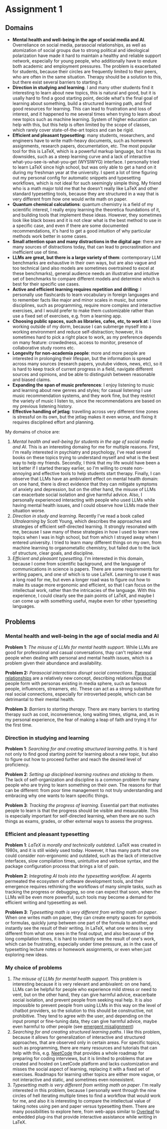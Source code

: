 # Assignment 1
## Domains
+ **Mental health and well-being in the age of social media and AI**.
  Overreliance on social media, parasocial relationships, as well as atomization of
  social groups due to strong political and ideological polarization have made it hard
  to maintain a healthy and reliable support network, especially for young people, who
  additionally have to endure both academic and employment pressures. The problem is
  exacerbated for students, because their circles are frequently limited to their
  peers, who are often in the same situation. Therapy should be a solution to this,
  but there exist several barriers to starting it.
+ **Direction in studying and learning**. I and many other students find it interesting
  to learn about new topics, this is natural and good, but it is usally hard to find a
  good starting point, decide what's the final goal of learning about something, build
  a structured learning path, and find good resources for learning. This can lead to
  frustration and loss of interest, and it happened to me several times when trying to
  learn about new topics such as machine learning. System of higher education can help
  with this, but this help is often limited by the scope of classes, which rarely
  cover state-of-the-art topics and can be rigid.
+ **Efficient and pleasant typesetting**: many students, researchers, and
  engineers have to write math-heavy documents, such as homework assignments, research
  papers, documentation, etc. The most popular tool for this is LaTeX, which is a
  powerful markup language, but it has its downsides, such as a steep learning curve
  and a lack of interactive what-you-see-is-what-you-get (WYSIWYG) interface. I
  personally tried to learn LaTeX since high school, but was only able to get a hand
  on it during my freshman year at the university. I spent a lot of time figuring out
  my personal config for automatic snippets and typesetting workflows, which is not
  ideal for such seemingly simple thing. My friend who is a math major told me that he
  doesn't really like LaTeX and other standard typesetting tools, because they are
  structured in a way that is very different from how one would write math on paper.
+ **Quantum chemical calculations**: quantum chemistry is a field of my scientific
  interest, I really enjoy learning the theoretica foundations of it, and building
  tools that implement these ideas. However, they sometimes look like black boxes and
  it is not clear what is the best method to use in a specific case, and even if there
  are some documented recommendations, it's hard to get a good intuition of why
  particular methods work better in some cases.
+ **Small attention span and many distractions in the digital age**: there are many
  sources of distractions today, that can lead to procrastination and inefficient use
  of time.
+ **LLMs are great, but there is a large variety of them**: contemporary LLM
  benchmarks are exhaustive in their own ways, but are also vague and too technical
  (and also models are sometimes overtrained to excel at these benchmarks), general
  audience needs an illustrative and intuitive set of benchmarks to compare different
  models and determine which is best for their specific use cases.
+ **Active and efficient learning requires repetition and drilling**: I personally use
  flashcards to learn vocabulary in foreign languages and to remember facts like
  major and minor scales in music, but some disciplines, such as programming, require
  more complex and interactive exercises, and I would prefer to make them
  customizable rather than use a fixed set of exercises, e.g. from a learning app.
+ **Choosing public spaces, such as libraries, cafes, etc, to work at**: I love
  working outside of my dorm, because I can submerge myself into a working environment
  and reduce self-distraction; however, it is sometimes hard to pick a right place to
  work, as my preference depends on many feature: crowdedness, access to monitor,
  presence of collaborative study rooms etc.
+ **Longevity for non-academia people**: more and more people are interested in
  prolonging their lifespan, but the information is spread across many sources
  (research papers, youtube videos, news, etc), so it is hard to keep track of current
  progress in a field, navigate different sources and opinions, and be able to
  distinguish between reasonable and biased claims.
+ **Expanding the span of music preferences**: I enjoy listening to music and learning
  about new genres and styles; for casual listening I use music recommendation
  systems, and they work fine, but they restrict the variety of music I listen to,
  since the recommendations are based on my previous listening history.
+ **Effective handling of jetlag**: travelling across very different time zones is
  stressful on its own, but the jetlag makes it even worse, and fixing it requires
  disciplined effort and planning.

My domains of choice are:
1. *Mental health and well-being for students in the age of social media and AI*. This
   is an interesting domaing for me for multiple reasons. First, I'm really interested
   in psychiatry and psychology, I've read several books on these topics trying to
   understand myself and what is the best way to help my friends. Secondly, I think
   that my life would have been a lot better if I started therapy earlier, so I'm
   willing to create non-annoying and effective tools to help students start therapy.
   Finally, I can observe that LLMs have an ambivalent effect on mental health domain:
   on one hand, there is direct evidence that they can mitigate symptoms of anxiety and
   depression, but on the other hand, the misuse of LLMs can exacerbate social
   isolation and give harmful advice. Also, I personally experienced interacting with
   people who used LLMs while having mental health issues, and I could observe how
   LLMs made their situation worse.
2. *Direction in study and learning*. Recently I've read a book called *Ultralearning* by
   Scott Young, which describes the approaches and strategies of efficient
   self-directed learning. It strongly resonated with me, because I saw many of these
   strategies in how I used to learn new topics when I was in high school, but from
   which I strayed away when I entered university. I tried to learn many different
   things on my own, from machine learning to organometallic chemistry, but failed due
   to the lack of structure, clear goals, and discipline.
3. *Efficient and pleasant typesetting*. I'm interested in this domain, because I come
   from scientific background, and the language of communications in science is
   papers. There are some requirements for writing papers, and one of which is to use
   LaTeX. Learning to use it was a long road for me, but even a longer road was to
   figure out how to make its usage more ergonomic and efficient, so that I can focus
   on the intellectual work, rather than the intricacies of the language. With this
   experience, I could clearly see the pain points of LaTeX, and maybe I can come up
   with something useful, maybe even for other typesetting languages.

## Problems
### Mental health and well-being in the age of social media and AI
**Problem 1**: *The misuse of LLMs for mental health support*. While LLMs are good for
professional and casual conversations, thay can't replace real people when dealing
with personal and mental health issues, which is a problem given their abundance and
availability.

**Problem 2:** *Parasocial interactions disrupt social connections*.
[Parasocial relationships](https://en.wikipedia.org/wiki/Parasocial_interaction) are
a relatively new concept, describing relationships that people form with personas
existing in media sphere, such as famous people, influencers, streamers, etc. These
can act as a strong substitute for real social connections, especially for introverted
people, which can be detrimantal to their mental health.

**Problem 3**: *Barriers to starting therapy*.
There are many barriers to starting therapy such as cost, inconvenience, long waiting
times, stigma, and, as in my personal experience, the fear of making a leap of faith
and trying it for the first time.

### Direction in studying and learning
**Problem 1**: *Searching for and creating structured learning paths*.
It is hard not only to find good starting point for learning about a new topic, but
also to figure out how to proceed further and reach the desired level of proficiency.


**Problem 2**: *Setting up disciplined learning routines and sticking to them*.
The lack of self-organization and discipline is a common problem for many people who
are trying to learn something on their own. The reasons for that can be different:
from poor time management to not truly understanding and embracing why one wants to
learn specific things.

**Problem 3**: *Tracking the progress of learning*.
Essential part that motivates people to learn is that the progress should be visible
and measurable. This is especially important for self-directed learning, when there
are no such things as exams, grades, or other external ways to assess the progress.

### Efficient and pleasant typesetting
**Problem 1**: *LaTeX is morally and technically outdated*.
LaTeX was created in 1980s, and it is still widely used today. However, it has many
parts that one could consider non-ergonomic and outdated, such as the lack of
interactive interfaces, slow compilation times, unintuitive and verbose syntax, and
the package configuration process that brings a lot of pain.

**Problem 2**: *Integrating AI tools into the typesetting workflow*.
AI agents permeated the ecosystem of software development tools, and their emergence
requires rethinking the workflows of many simple tasks, such as tracking the progress
or debugging, so one can expect that soon, when the LLMs will be even more powerful,
such tools may become a demand for efficient writing and typesetting as well.

**Problem 3**: *Typesetting math is very different from writing math on paper*.
When one writes math on paper, they can create empty spaces for symbols or formulas,
quickly jump between one part of the formula to another, and instantly see the result
of their writing. In LaTeX, what one writes is very different from what one sees in
the final output, and also because of the long compilation times, it is hard to
instantly see the result of one's work, which can be frustrating, especially under
time pressure, as in the case of typesetting lecture notes or homework assignments, or
even when just exploring new ideas.

### My choice of problems
1. *The misuse of LLMs for mental health support*. This problem is interesting because
   it is very relevant and ambivalent: on one hand, LLMs can be helpful for people who
   experience mild stress or need to vent, but on the other hand, they can give
   harmful advice, exacerbate social isolation, and prevent people from seeking real
   help. It is also impossible to prevent people from using LLMs in this way on the
   level of chatbot providers, so the solution to this should be constructive, not
   prohibitive. They tend to agree with the user, and depending on the input prompt or
   fine-tuning data, they can give harmful advice, maybe even harmful to other people
   (see [emergent misalignment](https://arxiv.org/abs/2502.17424))
2. *Searching for and creating structured learning paths*. I like this problem,
   because it allows for generalization of interactive and structured approaches, that
   are observed only in certain areas. For specific topics, such as programming,
   there are many resources and tutorials that can help with this, e.g.
   [NeetCode](https://neetcode.io/) that provides a whole roadmap for preparing for
   coding interviews, but it is limited to problems that are created and hosted on
   LeetCode platform and lacks customization and misses the social aspect of learning,
   replacing it with a fixed set of exercises. Roadmaps for learning other topics are
   either more vague, or not interactive and static, and sometimes even nonexistent.
3. *Typesetting math is very different from writing math on paper*. I'm really
   interested in this problem, because I personally went through the nine circles of
   hell iterating multiple times to find a workflow that would work for me, and also
   it is interesting to compare the intellectual value of taking notes using pen and
   paper versus typesetting them. There are many possibilities to explore here, from
   web-apps similar to [Overleaf](https://www.overleaf.com/) to embedded plug-ins that
   provide interactive assistance while writing in LaTeX.
